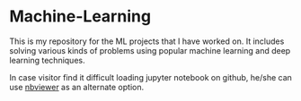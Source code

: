 # Machine-Learning
This is my repository for the ML projects that I have worked on. It includes solving various kinds of problems using popular machine learning and deep learning techniques.

In case visitor find it difficult loading jupyter notebook on github, he/she can use [nbviewer](https://nbviewer.jupyter.org/) as an alternate option.
